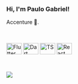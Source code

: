 ### Hi, I'm Paulo Gabriel!

Accenture 💜.<br>

##

<div style="display: inline_block">
  <br>
  <img align="center" alt="Flutter" height="30" width="40" src="https://icon.icepanel.io/Technology/svg/Flutter.svg">
  <img align="center" alt="Dart" height="30" width="40" src="https://icon.icepanel.io/Technology/svg/Dart.svg">
  <img align="center" alt="TS" height="30" width="40" src="https://cdn.jsdelivr.net/gh/devicons/devicon/icons/typescript/typescript-plain.svg">
  <img align="center" alt="React" height="30" width="40" src="https://cdn.jsdelivr.net/gh/devicons/devicon/icons/react/react-original.svg">
   
</div>
  
  ##
  <br>
  
  <div>
  <a href="https://www.linkedin.com/in/paulo-gabriel-andrade-de-souza-85870b225/" target="_blank"><img src="https://img.shields.io/badge/LinkedIn-0077B5?style=for-the-badge&logo=linkedin&logoColor=white" target="_blank"></a>
  
 
 </div>
